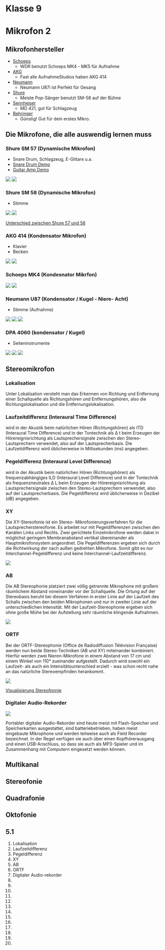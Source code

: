 # Klasse 9
# Mikrofon 2


## Mikrofonhersteller

- [Schoeps](http://www.schoeps.de/en/home)
  - WDR benutzt Schoeps MK4 - MK5 für Aufnahme
- [AKG](http://www.akg.com/AKG-997.html)
  - Fast alle AufnahmeStudios haben AKG 414
- [Neumann](http://neumannusa.com)
  - Neumann U87i ist Perfekt für Gesang
- [Shure](http://www.shure.de)
  - Meiste Pop-Sänger benutzt SM-58 auf der Bühne
- [Sennheiser](http://en-de.sennheiser.com)
  - MD 421, gut für Schlagzeug
- [Behringer](http://www.behringer.com)
  - Günstig! Gut für dein erstes Mikro.

## Die Mikrofone, die alle auswendig lernen muss

### Shure SM 57 (Dynamische Mikrofon)
  - Snare Drum, Schlagzeug, E-Gittare u.a.
  - [Snare Drum Demo](http://youtu.be/oDuzGsGdyds?t=59s)
  - [Guitar Amp Demo](http://youtu.be/sb4MQUuq9pE)

![](Klasse9/shure.jpeg)
![](Klasse9/shure57_fr.png)

### Shure SM 58 (Dynamische Mikrofon)
  - Stimme

![](Klasse9/shure58.jpg)
![](Klasse9/shure58_fr.jpeg)

[Unterschied zwischen Shure 57 und 58](http://musictechreview.com/shure-sm57-vs-sm58-similarities-differences/)

### AKG 414 (Kondensator Mikrofon)

  - Klavier
  - Becken

![](Klasse9/akg414.jpeg)
![](Klasse9/piano_akg.jpeg)

### Schoeps MK4 (Kondesnator Mikrfon)

![](Klasse9/schoeps.jpeg)
![](klasse9/mk4.jpg)

### Neumann U87 (Kondensator / Kugel - Niere- Acht)

- Stimme (Aufnahme)

![](Klasse9/neumann.jpeg) ![](Klasse9/u87.jpeg)
![](Klasse9/87.png)

### DPA 4060 (kondensator / Kugel)

- Seiteninstrumente

![](Klasse9/miniatur.jpeg)
![](Klasse9/cello.jpeg)
![](Klasse9/4060_fr.gif)



## Stereomikrofon

### Lokalisation
Unter Lokalisation versteht man das Erkennen von Richtung und Entfernung einer Schallquelle als Richtungshören und Entfernungshören, also die Richtungslokalisation und die Entfernungslokalisation.

### Laufzeitdifferenz (Interaural Time Difference)
wird in der Akustik beim natürlichen Hören (Richtungshören) als ITD (Interaural Time Difference) und in der Tontechnik als Δ t beim Erzeugen der Hörereignisrichtung als Lautsprechersignale zwischen den Stereo-Lautsprechern verwendet, also auf der Lautsprecherbasis. Die Laufzeitdifferenz wird üblicherweise in Millisekunden (ms) angegeben.

### Pegeldifferenz (Interaural Level Difference)
wird in der Akustik beim natürlichen Hören (Richtungshören) als frequenzabhängiges ILD (Interaural Level Difference) und in der Tontechnik als frequenzneutrales Δ L beim Erzeugen der Hörereignisrichtung als Lautsprechersignale zwischen den Stereo-Lautsprechern verwendet, also auf der Lautsprecherbasis. Die Pegeldifferenz wird üblicherweise in Dezibel (dB) angegeben.

### XY
Die XY-Stereofonie ist ein Stereo- Mikrofonierungsverfahren für die Lautsprecherstereofonie. Es arbeitet nur mit Pegeldifferenzen zwischen den Kanälen Links und Rechts. Zwei gerichtete Einzelmikrofone werden dabei in möglichst geringem Membranabstand vertikal übereinander als Hauptmikrofonsystem angeordnet. Die Pegeldifferenzen ergeben sich durch die Richtwirkung der nach außen gedrehten Mikrofone. Somit gibt es nur Interchannel-Pegeldifferenz und keine Interchannel-Laufzeitdifferenz.

![](Klasse8/xy.png)

### AB
Die AB Stereophonie platziert zwei völlig getrennte Mikrophone mit großem räumlichem Abstand voneinander vor der Schallquelle. Die Ortung auf der Stereobasis beruht bei diesem Verfahren in erster Linie auf der Laufzeit des Schalls zwischen den beiden Mikrophonen und nur in zweiter Linie auf der unterschiedlichen Intensität. Mit der Laufzeit-Stereophonie ergeben sich ohne große Mühe bei der Aufstellung sehr räumliche klingende Aufnahmen.

![](Klasse8/ab.png)

### ORTF
Bei der ORTF-Stereophonie (Office de Radiodiffusion Télévision Française) werden nun beide Stereo-Techniken (AB und XY) miteinander kombiniert. Hierfür werden zwei Nieren-Mikrofone in einem Abstand von 17 cm und einem Winkel von 110° zueinander aufgestellt. Dadurch wird sowohl ein Laufzeit- als auch ein Intensitätsunterschied erzielt - was schon recht nahe an das natürliche Stereoempfinden herankommt.

![](Klasse8/ortf.png)

[Visualisierung Stereofpnnie](http://www.sengpielaudio.com/Visualization-XY90.htm)

### Digitaler Audio-Rekorder
![](Klasse8/mobile.png)

Portabler digitaler Audio-Rekorder sind heute meist mit Flash-Speicher und Speicherkarten ausgestattet, sind batteriebetrieben, haben meist eingebaute Mikrophone und werden teilweise auch als Field Recorder bezeichnet. In der Regel verfügen sie auch über einen Kopfhörerausgang und einen USB-Anschluss, so dass sie auch als MP3-Spieler und im Zusammenhang mit Computern eingesetzt werden können.

## Multikanal
## Stereofonie

## Quadrafonie

## Oktofonie

## 5.1


1. Lokalisation
2. Laufzeitdifferenz
3. Pegeldifferenz
4. XY
5. AB
6. ORTF
7. Digitaler Audio-rekorder
8.
9.
10.
11.
12.
13.
14.
15.
16.
17.
18.
19.
20.
